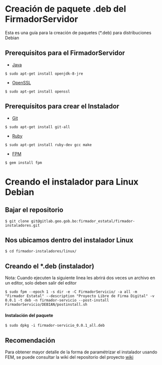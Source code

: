 # Creación de paquete .deb del FirmadorServidor

Esta es una guía para la creación de paquetes (*.deb) para distribuciones Debian

## Prerequisitos para el FirmadorServidor

- [Java](https://www.java.com/es/download/manual.jsp)

```
$ sudo apt-get install openjdk-8-jre
```

- [OpenSSL](https://www.openssl.org/source/)

```
$ sudo apt-get install openssl
```

## Prerequísitos para crear el Instalador

- [Git](https://git-scm.com/)

```
$ sudo apt-get install git-all
```

- [Ruby](https://www.ruby-lang.org/es/)

```
$ sudo apt-get install ruby-dev gcc make
```

- [FPM](https://github.com/jordansissel/fpm)

```
$ gem install fpm
```

# Creando el instalador para Linux Debian

## Bajar el repositorio

```
$ git clone git@gitlab.geo.gob.bo:firmador_estatal/firmador-instaladores.git
```

## Nos ubicamos dentro del instalador Linux

```
$ cd firmador-instaladores/linux/
```

## Creando el *.deb (instalador)
Nota: Cuando ejecuten la siguiente linea les abrirá dos veces un archivo en un editor, solo deben salir del editor

```
$ sudo fpm --epoch 1 -s dir -e -C FirmadorServicio/ -a all -m "Firmador Estatal" --description "Proyecto Libre de Firma Digital" -v 0.0.1 -t deb -n firmador-servicio --post-install FirmadorServicio/DEBIAN/postinstall.sh
```

#### Instalación del paquete

```
$ sudo dpkg -i firmador-servicio_0.0.1_all.deb
```

## Recomendación

Para obtener mayor detalle de la forma de paramétrizar el instalador usando FEM, se puede consultar la wiki del repositorio del proyecto [wiki](https://github.com/jordansissel/fpm/wiki)

